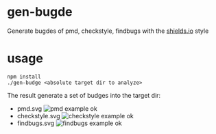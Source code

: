 gen-bugde
=========

Generate bugdes of pmd, checkstyle, findbugs with the [shields.io](http://shields.io) style

usage
=========
````
npm install
./gen-budge <absolute target dir to analyze>
````

The result generate a set of budges into the target dir:
* pmd.svg ![pmd example ok](http://img.shields.io/badge/pmd-ok-01A9DB.svg)
* checkstyle.svg ![checkstyle example ok](http://img.shields.io/badge/checkstyle-ok-BF00FF.svg)
* findbugs.svg ![findbugs example ok](http://img.shields.io/badge/findbugs-ok-FF6161.svg)
